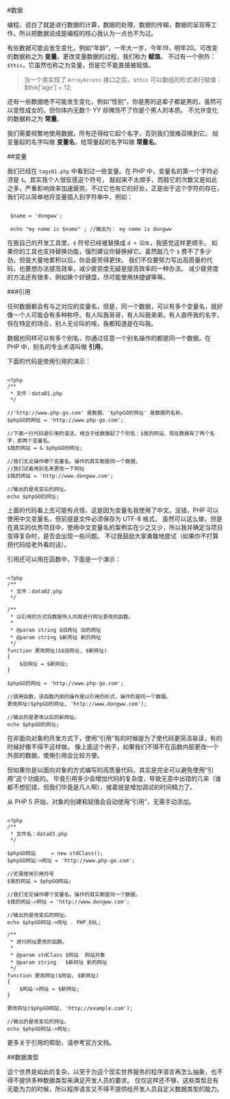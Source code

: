 #数据

编程，说白了就是进行数据的计算，数据的处理，数据的传输，数据的呈现等工作。所以把数据说成是编程的核心我认为一点也不为过。

有些数据可能会发生变化，例如“年龄”，一年大一岁，今年19，明年20。可改变的数据称之为 **变量**。更改变量数据的过程，我们称为 **赋值**。
不过有一个例外：`$this`，它虽然也称之为变量，但是它不能直接被赋值。

> 当一个类实现了 `ArrayAccess` 接口之后，`$this` 可以数组的形式进行赋值：$this['age'] = 12;

还有一些数据绝不可能发生变化，例如“性别”，你是男的这辈子都是男的，虽然可以变性成女的，但你体内无数个 YY 却掩饰不了你是个男人的本质。
不允许变化的数据称之为 **常量**。

我们需要频繁地使用数据，所有还得给它起个名字，否则我们很难召唤到它。
给变量起的名字叫做 **变量名**，给常量起的名字叫做 **常量名**。

##变量

我们已经在 `tags01.php` 中看到过一些变量。在 PHP 中，变量名的第一个字符必须是 `$`。其实我个人很反感这个符号，
敲起来不太顺手，而敲它的次数又是如此之多，严重影响效率加速疲劳。不过它也有它的好处，正是由于这个字符的存在，
我们可以简单地将变量插入到字符串中，例如：

~~~ .php

 $name = 'dongww';

 echo "my name is $name" ; //输出为： my name is dongww

~~~

在我自己的开发工具里，`$` 符号已经被替换成 `d + 回车`，我感觉这样更顺手。
如果你的工具也支持替换功能，强烈建议你替换掉它。虽然敲几个 `$` 费不了多少劲，但是大量地累积以后，你会疲劳得更快。
我们不仅要努力写出高质量的代码，也要想办法提高效率，减少疲劳度无疑是提高效率的一种办法。
减少疲劳度的方法还有很多，例如换个好键盘，尽可能使用快捷键等等。

###引用

任何数据都会有与之对应的变量名，但是，同一个数据，可以有多个变量名，就好像一个人可能会有多种称呼。有人叫我哥哥，有人叫我弟弟，有人直呼我的名字，
但在特定的场合，别人无论叫的啥，我都知道是在叫我。

数据也同样可以有多个别名，你通过任意一个别名操作的都是同一个数据。在 PHP 中，别名的专业术语叫做 **引用**。

下面的代码是使用引用的演示：

~~~ .php

<?php
/**
 * 文件：data01.php
 */

//'http://www.php-go.com' 是数据，'$phpGO的网址' 是数据的名称。
$phpGO的网址 = 'http://www.php-go.com';

//下面一行代码是引用的语法，相当于给数据起了个别名：$我的网站，现在数据有了两个名字，即两个变量名。
$我的网站 = & $phpGO的网址;

//我们无论操作哪个变量名，操作的其实都是同一个数据。
//我们试着用别名来更改一下网址
$我的网站 = 'http://www.dongww.com';

//输出的是改变后的网址。
echo $phpGO的网址;

~~~

上面的代码看上去可能有点怪，这是因为变量名我使用了中文。没错，PHP 可以使用中文变量名，但前提是文件必须保存为 UTF-8 格式。
虽然可以这么做，但是在真实的优秀项目中，使用中文变量名的案例实在少之又少，所以我并确定当项目变得复杂时，是否会出现一些问题。
不过我鼓励大家勇敢地尝试（如果你不打算把代码给老外看的话）。

引用还可以用在函数中，下面是一个演示：

~~~ .php

<?php
/**
 * 文件：data02.php
 */

/**
 * 以引用的方式将数据传入内部进行网址更改的函数。
 *
 * @param string $旧网址 旧的网址
 * @param string $新网址 新的网址
 */
function 更改网址(&$旧网址, $新网址)
{
    $旧网址 = $新网址;
}

$phpGO的网址 = 'http://www.php-go.com';

//调用函数，该函数内部的操作是以引用的形式，操作的是同一个数据。
更改网址($phpGO的网址, 'http://www.dongww.com');

//输出的是更改以后的新网址。
echo $phpGO的网址;

~~~

在非面向对象的开发方式下，使用“引用”有的时候是为了使代码更简洁易读，有的时候好像不得不这样做。
像上面这个例子，如果我们不得不在函数内部更改一个外部的数据，使用引用会比较方便。

但如果你是以面向对象的方式编写的高质量代码，其实是完全可以避免使用“引用”这个功能的。
毕竟引用多少会增加代码的复杂度，导致无意中出错的几率（谁都不想犯错，但我们毕竟是凡人啊），接着就是增加调试的时间精力了。

从 PHP 5 开始，对象的创建和赋值会自动使用“引用”，无需手动添加。

~~~ .php

<?php
/**
 * 文件名：data03.php
 */

$phpGO网站     = new stdClass();
$phpGO网站->网址 = 'http://www.php-go.com';

//无需使用引用符号
$我的网站 = $phpGO网站;

//我们无论操作哪个变量名，操作的其实都是同一个数据。
$我的网站->网址 = 'http://www.dongww.com';

//输出的是改变后的网址。
echo $phpGO网站->网址 . PHP_EOL;

/**
 * 进行网址更改的函数。
 *
 * @param stdClass $网站  网站对象
 * @param string   $新网址 新的网址
 */
function 更改网址($网站, $新网址)
{
    $网站->网址 = $新网址;
}

更改网址($phpGO网站, 'http://example.com');

//输出的是改变后的网址。
echo $phpGO网站->网址;

~~~

更多关于引用的帮助，请参考官方文档。

##数据类型

这个世界是如此的复杂，以至于为这个现实世界服务的程序语言再怎么抽象，也不得不提供多种数据类型来满足开发人员的要求。
仅仅这样还不够，这些类型总有无能为力的时候，所以程序语言又不得不提供给开发人员自定义数据类型的能力。
